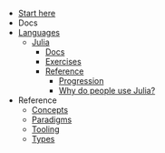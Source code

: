 - [Start here](/)
- Docs
- [Languages](/languages/README.md)
  - [Julia](/languages/julia/README.md)
    - [Docs](/languages/julia/docs/README.md)
    - [Exercises](/languages/julia/exercises/README.md)
    - [Reference](/languages/julia/reference/README.md)
      - [Progression](/languages/julia/reference/progression.md)
      - [Why do people use Julia?](/languages/julia/reference/why-do-people-use-julia.md)
- Reference
  - [Concepts](/reference/concepts/README.md)
  - [Paradigms](/reference/paradigms/README.md)
  - [Tooling](/reference/tooling/README.md)
  - [Types](/reference/types/README.md)
